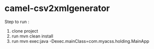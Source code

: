 # camel-csv2xmlgenerator

Step to run : 
1. clone project 
2. run mvn clean install 
3. run mvn exec:java -Dexec.mainClass=com.myacss.holding.MainApp
